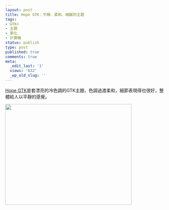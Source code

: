 ```yaml
---
layout: post
title: Hope GTK：平靜、柔和、細膩的主題
tags:
- GTK+
- 主題
- 美化
- 計算機
status: publish
type: post
published: true
comments: true
meta:
  _edit_last: '1'
  views: '632'
  _wp_old_slug: ''
---
```

<a href="http://0rax0.deviantart.com/art/Hope-GTK-187658025">Hope GTK</a>是套漂亮的冷色調的GTK主題，色調過渡柔和，細節表現得也很好，整體給人以平靜的感覺。

<a href="http://picasaweb.google.com/lh/photo/4_sO8LFMCRO5xLKi6v9wQA?feat=embedwebsite"><img src="http://lh4.ggpht.com/_ceUJ_lBTHzc/TPpOe4PGEjI/AAAAAAAABgc/Lhir6fzkDWE/s400/hope_gtk_by_0rax0-d33q5ux.jpg" height="320" width="400" /></a>

